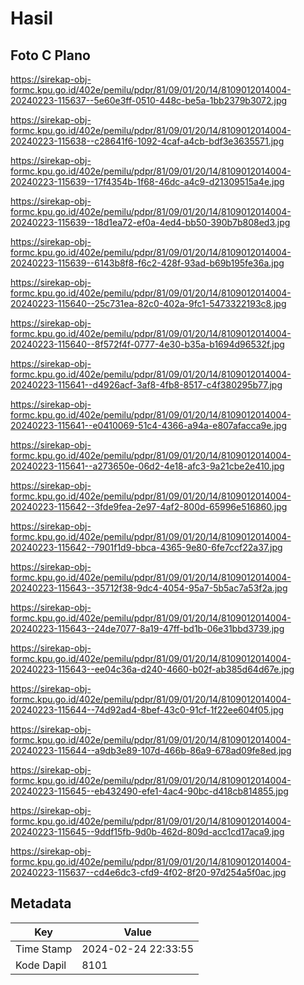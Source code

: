 # Hasil

## Foto C Plano

https://sirekap-obj-formc.kpu.go.id/402e/pemilu/pdpr/81/09/01/20/14/8109012014004-20240223-115637--5e60e3ff-0510-448c-be5a-1bb2379b3072.jpg

https://sirekap-obj-formc.kpu.go.id/402e/pemilu/pdpr/81/09/01/20/14/8109012014004-20240223-115638--c28641f6-1092-4caf-a4cb-bdf3e3635571.jpg

https://sirekap-obj-formc.kpu.go.id/402e/pemilu/pdpr/81/09/01/20/14/8109012014004-20240223-115639--17f4354b-1f68-46dc-a4c9-d21309515a4e.jpg

https://sirekap-obj-formc.kpu.go.id/402e/pemilu/pdpr/81/09/01/20/14/8109012014004-20240223-115639--18d1ea72-ef0a-4ed4-bb50-390b7b808ed3.jpg

https://sirekap-obj-formc.kpu.go.id/402e/pemilu/pdpr/81/09/01/20/14/8109012014004-20240223-115639--6143b8f8-f6c2-428f-93ad-b69b195fe36a.jpg

https://sirekap-obj-formc.kpu.go.id/402e/pemilu/pdpr/81/09/01/20/14/8109012014004-20240223-115640--25c731ea-82c0-402a-9fc1-5473322193c8.jpg

https://sirekap-obj-formc.kpu.go.id/402e/pemilu/pdpr/81/09/01/20/14/8109012014004-20240223-115640--8f572f4f-0777-4e30-b35a-b1694d96532f.jpg

https://sirekap-obj-formc.kpu.go.id/402e/pemilu/pdpr/81/09/01/20/14/8109012014004-20240223-115641--d4926acf-3af8-4fb8-8517-c4f380295b77.jpg

https://sirekap-obj-formc.kpu.go.id/402e/pemilu/pdpr/81/09/01/20/14/8109012014004-20240223-115641--e0410069-51c4-4366-a94a-e807afacca9e.jpg

https://sirekap-obj-formc.kpu.go.id/402e/pemilu/pdpr/81/09/01/20/14/8109012014004-20240223-115641--a273650e-06d2-4e18-afc3-9a21cbe2e410.jpg

https://sirekap-obj-formc.kpu.go.id/402e/pemilu/pdpr/81/09/01/20/14/8109012014004-20240223-115642--3fde9fea-2e97-4af2-800d-65996e516860.jpg

https://sirekap-obj-formc.kpu.go.id/402e/pemilu/pdpr/81/09/01/20/14/8109012014004-20240223-115642--7901f1d9-bbca-4365-9e80-6fe7ccf22a37.jpg

https://sirekap-obj-formc.kpu.go.id/402e/pemilu/pdpr/81/09/01/20/14/8109012014004-20240223-115643--35712f38-9dc4-4054-95a7-5b5ac7a53f2a.jpg

https://sirekap-obj-formc.kpu.go.id/402e/pemilu/pdpr/81/09/01/20/14/8109012014004-20240223-115643--24de7077-8a19-47ff-bd1b-06e31bbd3739.jpg

https://sirekap-obj-formc.kpu.go.id/402e/pemilu/pdpr/81/09/01/20/14/8109012014004-20240223-115643--ee04c36a-d240-4660-b02f-ab385d64d67e.jpg

https://sirekap-obj-formc.kpu.go.id/402e/pemilu/pdpr/81/09/01/20/14/8109012014004-20240223-115644--74d92ad4-8bef-43c0-91cf-1f22ee604f05.jpg

https://sirekap-obj-formc.kpu.go.id/402e/pemilu/pdpr/81/09/01/20/14/8109012014004-20240223-115644--a9db3e89-107d-466b-86a9-678ad09fe8ed.jpg

https://sirekap-obj-formc.kpu.go.id/402e/pemilu/pdpr/81/09/01/20/14/8109012014004-20240223-115645--eb432490-efe1-4ac4-90bc-d418cb814855.jpg

https://sirekap-obj-formc.kpu.go.id/402e/pemilu/pdpr/81/09/01/20/14/8109012014004-20240223-115645--9ddf15fb-9d0b-462d-809d-acc1cd17aca9.jpg

https://sirekap-obj-formc.kpu.go.id/402e/pemilu/pdpr/81/09/01/20/14/8109012014004-20240223-115637--cd4e6dc3-cfd9-4f02-8f20-97d254a5f0ac.jpg


## Metadata

| Key        | Value               |
| ---------- | ------------------- |
| Time Stamp | 2024-02-24 22:33:55 |
| Kode Dapil | 8101                |



